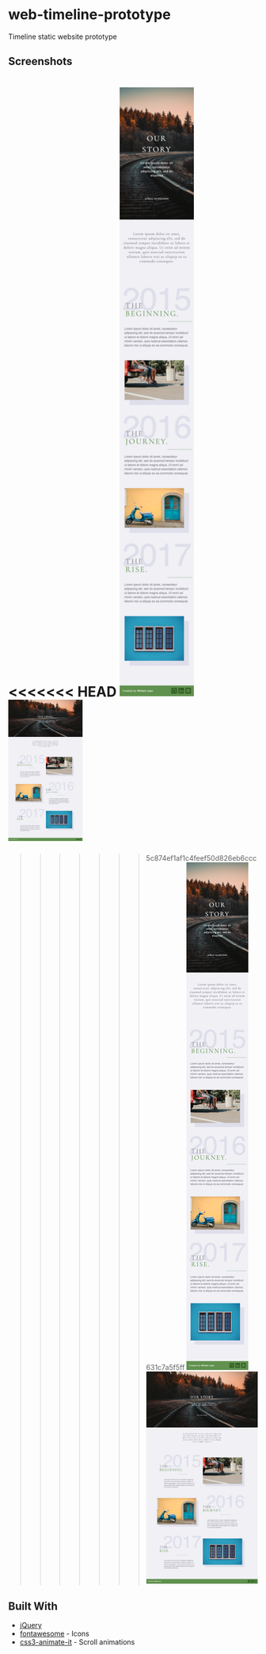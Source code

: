 # web-timeline-prototype
Timeline static website prototype

## Screenshots
<<<<<<< HEAD
<img src="/screenshots/web-timeline-desktop.png?raw=true" width="150"><img src="/screenshots/web-timeline-mobile.png?raw=true" width="150">
=======
>>>>>>> 5c874ef1af1c4feef50d826eb6ccc631c7a5f5ff
![Desktop Version](/screenshots/web-timeline-desktop.png?raw=true "Desktop")
![Mobile Version](/screenshots/web-timeline-mobile.png?raw=true "Mobile")

## Built With
- [jQuery](https://jquery.com/)
- [fontawesome](https://fontawesome.com/) - Icons
- [css3-animate-it](http://jackonthe.net/css3animateit/) - Scroll animations
